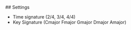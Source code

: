 
## Settings

- Time signature (2/4, 3/4, 4/4)
- Key Signature (Cmajor Fmajor Gmajor Dmajor Amajor)
